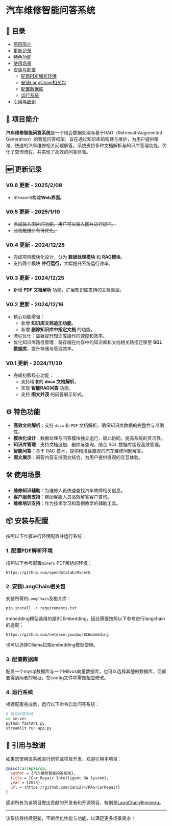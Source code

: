 # 汽车维修智能问答系统


## 📑 目录

- [项目简介](#-项目简介)
- [更新记录](#-更新记录)
- [特色功能](#-特色功能)
- [使用场景](#-使用场景)
- [安装与配置](#-安装与配置)
  - [配置PDF解析环境](#1-配置PDF解析环境)
  - [安装LangChain相关包](#2-安装LangChain相关包)
  - [配置数据库](#3-配置数据库)
  - [运行系统](#4-运行系统)
- [引用与致谢](#-引用与致谢)

## 🚗 项目简介

**汽车维修智能问答系统**是一个结合数据处理与基于RAG（Retrieval-Augmented Generation）的智能问答框架，旨在通过知识库的构建与维护，为用户提供精准、快速的汽车维修相关问题解答。系统支持多种文档解析与知识库管理功能，优化了查询流程，并实现了高效的问答体验。

## 🆕 更新记录

### **V0.6 更新 - 2025/2/08**

- Streamlit构建**Web界面**。

### ~~V0.5~~ ~~更新~~ ~~-~~ ~~2025/1/10~~

- ~~添加输入图片的功能，用户可以输入图片进行提问。~~
- ~~此功能接口有待优化。~~

### **V0.4 更新 - 2024/12/28**
- 完成项目模块化设计，分为 **数据处理模块** 和 **RAG模块**。
- 支持两个模块 **并行运行**，大幅提升系统运行效率。

### **V0.3 更新 - 2024/12/25**
- 新增 **PDF 文档解析** 功能，扩展知识库支持的文档类型。

### **V0.2 更新 - 2024/12/16**
- 核心功能增强：
  - 新增 **知识库文档追加功能**。
  - 新增 **删除知识库中指定文档** 的功能。
- 流程优化：显著提升知识库操作的速度和效率。
- 优化知识库路径管理：将存储在内存中的知识库和文档相关路径迁移至 **SQL 数据库**，提升存储与管理效率。

### **V0.1 更新 - 2024/11/30**
- 完成初版核心功能：
  - 支持精准的 **docx 文档解析**。
  - 实现 **智能RAG问答** 功能。
  - 支持 **图文并茂** 的问答展示形式。

## ⚙️ 特色功能

- **高效文档解析**：支持 `docx` 和 `PDF` 文档解析，确保知识库数据的完整性与准确性。
- **模块化设计**：数据处理与问答模块独立运行，彼此协同，提高系统的灵活性。
- **知识库管理**：支持文档追加、删除与查询，结合 SQL 数据库实现高效管理。
- **智能问答**：基于 RAG 技术，提供精准且直观的汽车维修问题解答。
- **图文展示**：问答内容支持图文结合，为用户提供直观的交互体验。

## 🛠️ 使用场景

- **维修知识辅助**：为维修人员快速查找汽车故障相关信息。
- **客户服务支持**：帮助客服人员高效解答客户咨询。
- **维修培训支持**：作为技术学习和案例教学的辅助工具。

## 📦 安装与配置

按照以下步骤进行环境配置并运行系统：

### 1. 配置PDF解析环境

按照以下参考配置`mineru` PDF解析的环境：

```
https://github.com/opendatalab/MinerU
```

### 2. 安装LangChain相关包

安装所需的`LangChain`及相关库：

```bash
pip install -r requirements.txt
```

embedding模型选用的是BCEmbedding，因此需要按照以下参考进行langchain的适配：

```
https://github.com/netease-youdao/BCEmbedding
```

也可以选择Ollama拉取embedding模型使用。

### 3. 配置数据库

配置一个mysql数据库与一个Milvus向量数据库，也可以选择其他的数据库，但都要得到两者的地址，在config文件中需做相应修改。

### 4. 运行系统

根据配置完成后，运行以下命令启动问答系统：

```bash
# 启动问答系统
cd server
python fastAPI.py
streamlit run app.py
```

## 📜 引用与致谢

如果您使用该系统进行研究或项目开发，欢迎引用本项目：

```bibtex
@misc{carrepairqa,
  author = {汽车维修智能问答系统},
  title = {Car Repair Intelligent QA System},
  year = {2024},
  url = {https://github.com/Ian1274/RAG-CarRepair}
}
```

感谢所有为该项目做出贡献的开发者和开源项目，特别是[LangChain](https://github.com/hwchase17/langchain)和[mineru](https://gitee.com/myhloli/MinerU)。

---

该系统将持续更新，不断优化性能与功能，以满足更多场景需求！
